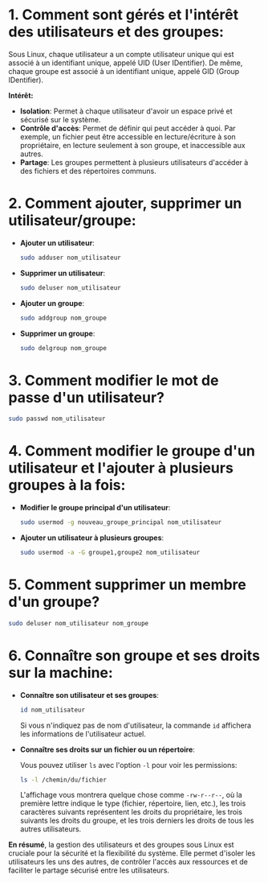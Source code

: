 
# 1. Comment sont gérés et l'intérêt des utilisateurs et des groupes:

Sous Linux, chaque utilisateur a un compte utilisateur unique qui est associé à un identifiant unique, appelé UID (User IDentifier). De même, chaque groupe est associé à un identifiant unique, appelé GID (Group IDentifier).

**Intérêt:**

- **Isolation**: Permet à chaque utilisateur d'avoir un espace privé et sécurisé sur le système.
- **Contrôle d'accès**: Permet de définir qui peut accéder à quoi. Par exemple, un fichier peut être accessible en lecture/écriture à son propriétaire, en lecture seulement à son groupe, et inaccessible aux autres.
- **Partage**: Les groupes permettent à plusieurs utilisateurs d'accéder à des fichiers et des répertoires communs.

# 2. Comment ajouter, supprimer un utilisateur/groupe:

- **Ajouter un utilisateur**:

  ```bash
  sudo adduser nom_utilisateur
  ```

- **Supprimer un utilisateur**:

  ```bash
  sudo deluser nom_utilisateur
  ```

- **Ajouter un groupe**:

  ```bash
  sudo addgroup nom_groupe
  ```

- **Supprimer un groupe**:

  ```bash
  sudo delgroup nom_groupe
  ```
# 3. Comment modifier le mot de passe d'un utilisateur?

```bash
sudo passwd nom_utilisateur
```

# 4. Comment modifier le groupe d'un utilisateur et l'ajouter à plusieurs groupes à la fois:

- **Modifier le groupe principal d'un utilisateur**:

  ```bash
  sudo usermod -g nouveau_groupe_principal nom_utilisateur
  ```

- **Ajouter un utilisateur à plusieurs groupes**:

  ```bash
  sudo usermod -a -G groupe1,groupe2 nom_utilisateur
  ```

# 5. Comment supprimer un membre d'un groupe?

```bash
sudo deluser nom_utilisateur nom_groupe
```

# 6. Connaître son groupe et ses droits sur la machine:

- **Connaître son utilisateur et ses groupes**:

  ```bash
  id nom_utilisateur
  ```

  Si vous n'indiquez pas de nom d'utilisateur, la commande `id` affichera les informations de l'utilisateur actuel.

- **Connaître ses droits sur un fichier ou un répertoire**:

  Vous pouvez utiliser `ls` avec l'option `-l` pour voir les permissions:

  ```bash
  ls -l /chemin/du/fichier
  ```

  L'affichage vous montrera quelque chose comme `-rw-r--r--`, où la première lettre indique le type (fichier, répertoire, lien, etc.), les trois caractères suivants représentent les droits du propriétaire, les trois suivants les droits du groupe, et les trois derniers les droits de tous les autres utilisateurs.

**En résumé**, la gestion des utilisateurs et des groupes sous Linux est cruciale pour la sécurité et la flexibilité du système. Elle permet d'isoler les utilisateurs les uns des autres, de contrôler l'accès aux ressources et de faciliter le partage sécurisé entre les utilisateurs.